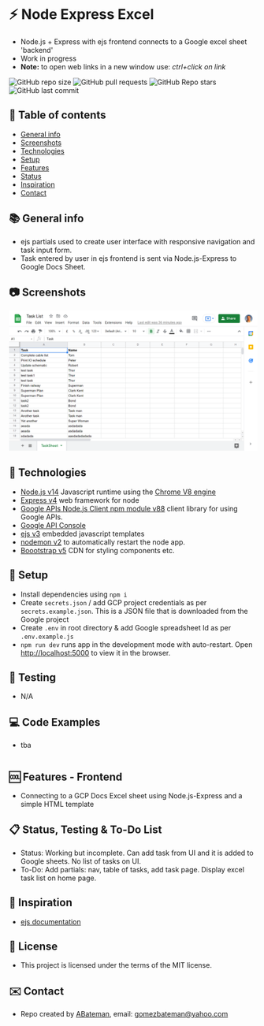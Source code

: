 # :zap: Node Express Excel

* Node.js + Express with ejs frontend connects to a Google excel sheet 'backend'
* Work in progress
* **Note:** to open web links in a new window use: _ctrl+click on link_

![GitHub repo size](https://img.shields.io/github/repo-size/AndrewJBateman/node-express-excel?style=plastic)
![GitHub pull requests](https://img.shields.io/github/issues-pr/AndrewJBateman/node-express-excel?style=plastic)
![GitHub Repo stars](https://img.shields.io/github/stars/AndrewJBateman/node-express-excel?style=plastic)
![GitHub last commit](https://img.shields.io/github/last-commit/AndrewJBateman/node-express-excel?style=plastic)

## :page_facing_up: Table of contents

* [General info](#general-info)
* [Screenshots](#screenshots)
* [Technologies](#technologies)
* [Setup](#setup)
* [Features](#features)
* [Status](#status)
* [Inspiration](#inspiration)
* [Contact](#contact)

## :books: General info

* ejs partials used to create user interface with responsive navigation and task input form.
* Task entered by user in ejs frontend is sent via Node.js-Express to Google Docs Sheet.

## :camera: Screenshots

![Image](./imgs/sheets.png)

## :signal_strength: Technologies

* [Node.js v14](https://nodejs.org/) Javascript runtime using the [Chrome V8 engine](https://v8.dev/)
* [Express v4](https://www.npmjs.com/package/express) web framework for node
* [Google APIs Node.js Client npm module v88](https://www.npmjs.com/package/googleapis) client library for using Google APIs.
* [Google API Console](https://console.cloud.google.com)
* [ejs v3](https://ejs.co/) embedded javascript templates
* [nodemon v2](https://www.npmjs.com/package/nodemon) to automatically restart the node app.
* [Boootstrap v5](https://getbootstrap.com/docs/5.0/getting-started/introduction/) CDN for styling components etc.

## :floppy_disk: Setup

* Install dependencies using `npm i`
* Create `secrets.json` / add GCP project credentials as per `secrets.example.json`. This is a JSON file that is downloaded from the Google project
* Create `.env` in root directory & add Google spreadsheet Id as per `.env.example.js`
* `npm run dev` runs app in the development mode with auto-restart. Open [http://localhost:5000](http://localhost:5000) to view it in the browser.

## :wrench: Testing

* N/A

## :computer: Code Examples

* tba

```javascript

```

## :cool: Features - Frontend

* Connecting to a GCP Docs Excel sheet using Node.js-Express and a simple HTML template

## :clipboard: Status, Testing & To-Do List

* Status: Working but incomplete. Can add task from UI and it is added to Google sheets. No list of tasks on UI.
* To-Do: Add partials: nav, table of tasks, add task page. Display excel task list on home page.

## :clap: Inspiration

* [ejs documentation](https://ejs.co/#docs)

## :file_folder: License

* This project is licensed under the terms of the MIT license.

## :envelope: Contact

* Repo created by [ABateman](https://github.com/AndrewJBateman), email: gomezbateman@yahoo.com